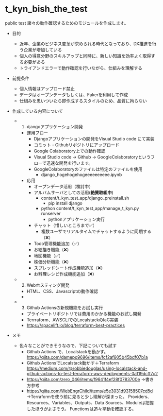 # t_kyn_bish_the_test
public test
諸々の動作確認するためのモジュールを作成します。

* 目的
  * 近年、企業のビジネス変革が求められる時代となっており、DX推進を行う企業が増加している
  * 個人の得意分野のスキルアップと同時に、新しい知識を効率よく取得する必要がある
  * トライアンドエラーで動作確認を行いながら、仕組みを理解する

* 前提条件
  * 個人情報はアップロード禁止
  * データはオープンデータもしくは、Fakerを利用して作成
  * 仕組みを思いついたら即作成するスタイルのため、品質に拘らない

* 作成している内容について
  * 1) djangoアプリケーション開発
    * 運用フロー
      * Djangoアプリケーションの開発をVisual Studio code にて実装
      * コミット・Githubリポジトリにアップロード
      * Google Colaboratory上での動作確認
      * Visual Studio code → Github → GoogleColaboratoryというフローで迅速な開発を行います。
      * GoogleColaboratoryのファイルは特定のファイルを使用
        * django_hogehogehogeeeeeeeeee.ipynb
    * 応用
      * オープンデータ活用（検討中）
      * アルバムサーバとしての活用(**絶賛取組中**)
        * content/t_kyn_test_app/django_preinstall.sh
          * pip install django
        * python content/t_kyn_test_app/manage_t_kyn.py runserver
          * pythonアプリケーション実行
      * チャット（惜しいところまで✅）
        * 複数ユーザでリアルタイムでチャットするように同期する（❌）
      * Todo管理機能追加（✅）
      * お絵描き機能（❌）
      * 地図機能（✅）
      * 株価分析機能（❌）
      * スプレッドシート作成機能追加（❌）
      * お料理レシピ作成機能追加（❌）

  * 2) Webホスティング開発
    * HTML、CSS、Javascriptの動作確認
    * 

  * 3) Github Actionsの新規機能をお試し実行
    * プライベートリポジトリでは費用のかかる機能のお試し開発
    * Terrraform、AWSCLIでのLocalstackのIaC実装
    * https://spacelift.io/blog/terraform-best-practices

* メモ
  * 色々なことができそうなので、下記についても試す
    * Github Actions で、Localstackを動かす。
    https://qiita.com/damepo9696/items/fcf2af605b45bdf07b1a
    * Github ActionsでLocalstack動かす＋Terraform
    https://medium.com/@robbiedouglas/using-localstack-and-github-actions-to-test-terraform-aws-deployments-0a119dcff7c2
    * https://qiita.com/zero_046/items/f9641f4ef28f0783700e
    →書き方参考
    * https://qiita.com/WebEngrChild/items/e5e3031d93158507cd5d
    →Terraformを使う前に見ると少し理解が深まった。
      Providers、Resources、Variables、Outputs、Data Sources、Moduleは把握したほうがよさそう。
      Functionsは追々挙動を確認する。


